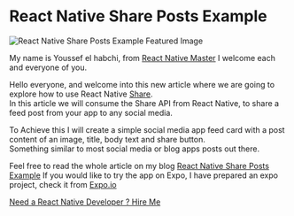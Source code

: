 
# React Native Share Posts Example

  

![React Native Share Posts Example Featured Image](https://reactnativemaster.com/wp-content/uploads/2019/12/React-Native-Share-Posts-Example-Featured.png)
  

My name is Youssef el habchi, from [React Native Master](https://reactnativemaster.com) I welcome each and everyone of you.



Hello everyone, and welcome into this new article where we are going to explore how to use React Native [Share](https://facebook.github.io/react-native/docs/share).  
In this article we will consume the Share API from React Native, to share a feed post from your app to any social media.

To Achieve this I will create a simple social media app feed card with a post content of an image, title, body text and share button.  
Something similar to most social media or blog apps posts out there.


Feel free to read the whole article on my blog [React Native Share Posts Example](https://reactnativemaster.com/react-native-share-posts-example/)
If you would like to try the app on Expo, I have prepared an expo project, check it from  [Expo.io](https://expo.io/@alhydra/react-native-share-posts-example)

[Need a React Native Developer ? Hire Me](https://reactnativemaster.com/senior-react-native-developer-ready-to-go/)
